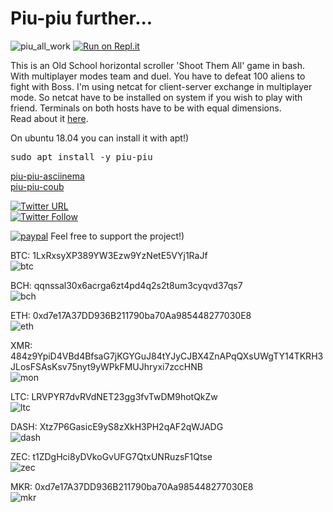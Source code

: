# Piu-piu further...
![piu_all_work](https://user-images.githubusercontent.com/18072680/153941692-dd8595cc-aff0-44ba-acea-087d95866850.gif)
[![Run on Repl.it](https://repl.it/badge/github/vaniacer/piu-piu-SH)](https://repl.it/github/vaniacer/piu-piu-SH)

This is an Old School horizontal scroller 'Shoot Them All' game in bash.
With multiplayer modes team and duel. You have to defeat 100 aliens to fight with Boss.
I'm using netcat for client-server exchange in multiplayer mode.
So netcat have to be installed on system if you wish to play with friend.
Terminals on both hosts have to be with equal dimensions.<br>
Read about it <a href="https://habrahabr.ru/post/335960">here</a>.

On ubuntu 18.04 you can install it with apt!)
<pre>sudo apt install -y piu-piu</pre>

<a href="https://asciinema.org/a/DDLzQOgSrqVa3yS6zBoc37rhj">piu-piu-asciinema</a> </br>
<a href="https://coub.com/view/1kn2tt">piu-piu-coub</a> </br>

[![Twitter URL](https://img.shields.io/twitter/url?style=social&url=https%3A%2F%2Ftwitter.com%2FVaniacer%2Fstatus%2F1376996237631758339%3Fs%3D20)](https://twitter.com/Vaniacer/status/1400401415747612673) </br>
[![Twitter Follow](https://img.shields.io/twitter/follow/Vaniacer?style=social)](https://twitter.com/Vaniacer)


[![paypal](https://img.shields.io/badge/Donate-PayPal-green.svg)](https://paypal.me/sshto?locale.x=en_US) Feel free to support the project!)</br>

BTC: 1LxRxsyXP389YW3Ezw9YzNetE5VYj1RaJf</br>
![btc](https://user-images.githubusercontent.com/18072680/106382955-f2f00e80-63d3-11eb-9316-b6653225820c.png)

BCH: qqnssal30x6acrga6zt4pd4q2s2t8um3cyqvd37qs7</br>
![bch](https://user-images.githubusercontent.com/18072680/108552897-fd326800-7302-11eb-8ae7-97eb0cc81d5e.png)

ETH: 0xd7e17A37DD936B211790ba70Aa985448277030E8</br>
![eth](https://user-images.githubusercontent.com/18072680/106382951-f2577800-63d3-11eb-8c01-f7ade514fb58.png)

XMR: 484z9YpiD4VBd4BfsaG7jKGYGuJ84tYJyCJBX4ZnAPqQXsUWgTY14TKRH3JLosFSAsKsv75nyt9yWPkFMUJhryxi7zccHNB</br>
![mon](https://user-images.githubusercontent.com/18072680/106383275-15832700-63d6-11eb-87d5-8b9f4ba08c40.png)

LTC: LRVPYR7dvRVdNET23gg3fvTwDM9hotQkZw</br>
![ltc](https://user-images.githubusercontent.com/18072680/106383361-7a3e8180-63d6-11eb-9239-48b6d80c3c4b.png)

DASH: Xtz7P6GasicE9yS8zXkH3PH2qAF2qWJADG</br>
![dash](https://user-images.githubusercontent.com/18072680/108553387-a11c1380-7303-11eb-9560-81f0deec2fbc.png)

ZEC: t1ZDgHci8yDVkoGvUFG7QtxUNRuzsF1Qtse</br>
![zec](https://user-images.githubusercontent.com/18072680/108553595-f7895200-7303-11eb-9ca8-17d1c81df7eb.png)

MKR: 0xd7e17A37DD936B211790ba70Aa985448277030E8</br>
![mkr](https://user-images.githubusercontent.com/18072680/108553822-4505bf00-7304-11eb-9db9-0833141e36c9.png)
